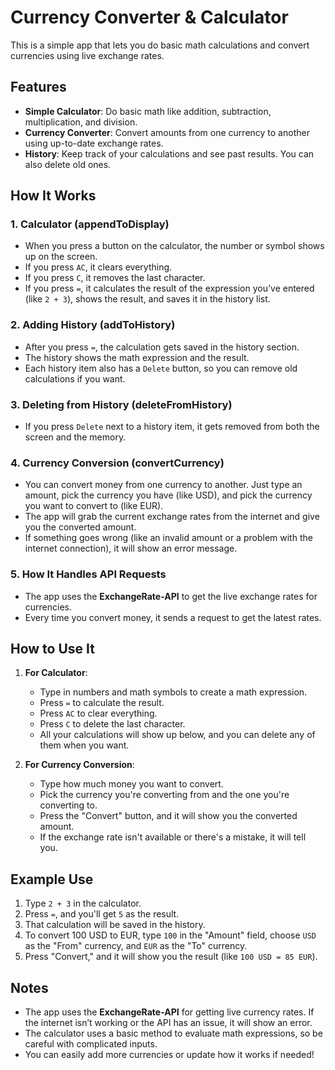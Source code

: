 # Currency Converter & Calculator

This is a simple app that lets you do basic math calculations and convert currencies using live exchange rates.

## Features

- **Simple Calculator**: Do basic math like addition, subtraction, multiplication, and division.
- **Currency Converter**: Convert amounts from one currency to another using up-to-date exchange rates.
- **History**: Keep track of your calculations and see past results. You can also delete old ones.

## How It Works

### 1. **Calculator (appendToDisplay)**

- When you press a button on the calculator, the number or symbol shows up on the screen.
- If you press `AC`, it clears everything.
- If you press `C`, it removes the last character.
- If you press `=`, it calculates the result of the expression you’ve entered (like `2 + 3`), shows the result, and saves it in the history list.

### 2. **Adding History (addToHistory)**

- After you press `=`, the calculation gets saved in the history section.
- The history shows the math expression and the result.
- Each history item also has a `Delete` button, so you can remove old calculations if you want.

### 3. **Deleting from History (deleteFromHistory)**

- If you press `Delete` next to a history item, it gets removed from both the screen and the memory.

### 4. **Currency Conversion (convertCurrency)**

- You can convert money from one currency to another. Just type an amount, pick the currency you have (like USD), and pick the currency you want to convert to (like EUR).
- The app will grab the current exchange rates from the internet and give you the converted amount.
- If something goes wrong (like an invalid amount or a problem with the internet connection), it will show an error message.

### 5. **How It Handles API Requests**

- The app uses the **ExchangeRate-API** to get the live exchange rates for currencies. 
- Every time you convert money, it sends a request to get the latest rates.

## How to Use It

1. **For Calculator**:
   - Type in numbers and math symbols to create a math expression.
   - Press `=` to calculate the result.
   - Press `AC` to clear everything.
   - Press `C` to delete the last character.
   - All your calculations will show up below, and you can delete any of them when you want.

2. **For Currency Conversion**:
   - Type how much money you want to convert.
   - Pick the currency you're converting from and the one you're converting to.
   - Press the "Convert" button, and it will show you the converted amount.
   - If the exchange rate isn't available or there's a mistake, it will tell you.

## Example Use

1. Type `2 + 3` in the calculator.
2. Press `=`, and you'll get `5` as the result.
3. That calculation will be saved in the history.
4. To convert 100 USD to EUR, type `100` in the "Amount" field, choose `USD` as the "From" currency, and `EUR` as the "To" currency.
5. Press "Convert," and it will show you the result (like `100 USD = 85 EUR`).

## Notes

- The app uses the **ExchangeRate-API** for getting live currency rates. If the internet isn’t working or the API has an issue, it will show an error.
- The calculator uses a basic method to evaluate math expressions, so be careful with complicated inputs.
- You can easily add more currencies or update how it works if needed!



